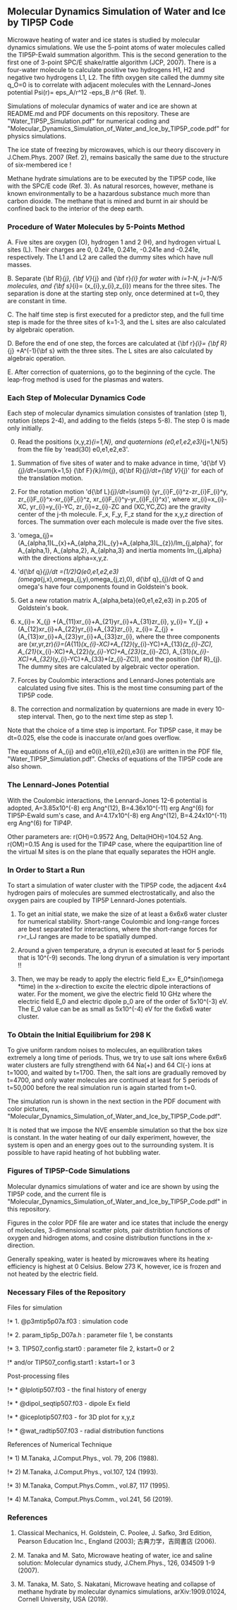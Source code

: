 ## Molecular Dynamics Simulation of Water and Ice by TIP5P Code ##

Microwave heating of water and ice states is studied by molecular dynamics simulations.
We use the 5-point atoms of water molecules called the TIP5P-Ewald summation algorithm. 
This is the second generation to the first one of 3-point SPC/E shake/rattle algorithm (JCP, 2007). 
There is a four-water molecule to calculate positive two hydrogens H1, H2 and negative two hydrogens L1, L2. 
The fifth oxygen site called the dummy site q_O=0 is to correlate with adjacent molecules with the Lennard-Jones 
potential Psi(r)= eps_A/r^12 -eps_B /r^6 (Ref. 1). 

Simulations of molecular dynamics of water and ice are shown at README.md and PDF documents on this repository. 
These are "Water_TIP5P_Simulation.pdf" for numerical coding 
and "Molecular_Dynamics_Simulation_of_Water_and_Ice_by_TIP5P_code.pdf" for physics simulations.   

The ice state of freezing by microwaves, which is our theory discovery in J.Chem.Phys. 2007 (Ref. 2), 
remains basically the same due to the structure of six-membered ice ! 

Methane hydrate simulations are to be executed by the TIP5P code, like with the SPC/E code (Ref. 3).
As natural resorces, however, methane is known environmentally to be a hazardous substance much more than carbon dioxide.
The methane that is mined and burnt in air should be confined back to the interior of the deep earth.

### Procedure of Water Molecules by 5-Points Method ###

A. Five sites are oxygen (O), hydrogen 1 and 2 (H), and hydrogen virtual L sites (L). 
Their charges are 0, 0.241e, 0.241e, -0.241e and -0.241e, respectively. 
The L1 and L2 are called the dummy sites which have null masses.

B. Separate {\bf R}_{j}, {\bf V}_{j} and {\bf r}_{i} for water with i=1-N, j=1-N/5 molecules, and 
{\bf s}_{i}= (x_{i},y_{i},z_{i}) means for the three sites. The separation is done at the 
starting step only, once determined at t=0, they are constant in time.

C. The half time step is first executed for a predictor step, and the full time step is made for
the three sites of k=1-3, and the L sites are also calculated by algebraic operation.

D. Before the end of one step, the forces are calculated at {\bf r}_{i}= {\bf R}_{j} +A^(-1){\bf s}
with the three sites. The L sites are also calculated by algebraic operation.

E. After correction of quaternions, go to the beginning of the cycle.  The leap-frog method is used for the plasmas and waters.


### Each Step of Molecular Dynamics Code ###

Each step of molecular dynamics simulation consistes of tranlation (step 1), rotation (steps 2-4), 
and adding to the fields (steps 5-8). The step 0 is made only initially. 

0. Read the positions (x,y,z)_{i=1,N}, and quaternions (e0,e1,e2,e3)_{j=1,N/5} from the file by 'read(30) e0,e1,e2,e3'.

1. Summation of five sites of water and to make advance in time, 
'd{\bf V}_{j}/dt=\sum_{k=1,5} {\bf F}_{k}/m_{j}, 
d{\bf R}_{j}/dt={\bf V}_{j}' for each of the translation motion.

2. For the rotation motion 'd{\bf L}_{j}/dt=\sum_{i} (yr_{i}F_{i}^z-zr_{i}F_{i}^y, 
zr_{i}F_{i}^x-xr_{i}F_{i}^z, xr_{i}F_{i}^y-yr_{i}F_{i}^x)', where 
xr_{i}=x_{i}-XC, yr_{i}=y_{i}-YC, zr_{i}=z_{i}-ZC and (XC,YC,ZC) are the gravity center
of the j-th molecule. F_x, F_y, F_z stand for the x,y,z direction of forces. 
The summation over each molecule is made over the five sites. 

3. 'omega_{j}=(A_{alpha,1)L_{x}+A_{alpha,2)L_{y}+A_{alpha,3)L_{z})/Im_{j,alpha}', 
for A_{alpha,1}, A_{alpha,2}, A_{alpha,3} and inertia moments Im_{j,alpha} with 
the directions alpha=x,y,z.

4. 'd{\bf q}_{j}/dt =(1/2)Q(e0,e1,e2,e3)(omega_{j,x),omega_{j,y),omega_{j,z),0), 
d{\bf q}_{j}/dt of Q and omega's have four components found in Goldstein's book.

5. Get a new rotation matrix A_{alpha,beta}(e0,e1,e2,e3) in p.205 of Goldstein's book.

6. x_{i}= X_{j} +(A_{11}xr_{i}+A_{21}yr_{i}+A_{31}zr_{i}, 
   y_{i}= Y_{j} +(A_{12}xr_{i}+A_{22}yr_{i}+A_{32}zr_{i},
   z_{i}= Z_{j} +(A_{13}xr_{i}+A_{23}yr_{i}+A_{33}zr_{i},
where the three components are (xr,yr,zr)_{i}=(A_{11}*(x_{i}-XC)+A_{12}*(y_{i}-YC)+A_{13}*(z_{i}-ZC), 
A_{21}*(x_{i}-XC)+A_{22}*(y_{i}-YC)+A_{23}*(z_{i}-ZC),
A_{31}*(x_{i}-XC)+A_{32}*(y_{i}-YC)+A_{33}*(z_{i}-ZC)), 
and the position {\bf R}_{j}. 
The dummy sites are calculated by algebraic vector operation.

7. Forces by Coulombic interactions and Lennard-Jones potentials are calculated using five sites.
This is the most time consuming part of the TIP5P code.

8. The correction and normalization by quaternions are made in every 10-step interval. 
Then, go to the next time step as step 1.

Note that the choice of a time step is important. For TIP5P case, it may be dt=0.025, else 
the code is inaccurate or/and goes overflow.

The equations of A_{ij} and e0(i),e1(i),e2(i),e3(i) are written in the PDF file, "Water_TIP5P_Simulation.pdf".
Checks of equations of the TIP5P code are also shown.

### The Lennard-Jones Potential ###

With the Coulombic interactions, the Lennard-Jones 12-6 potential is adopted,
A=3.85x10^(-8) erg Ang^(12), B=4.36x10^(-11) erg Ang^(6) for TIP5P-Ewald sum's case, 
and A=4.17x10^(-8) erg Ang^(12), B=4.24x10^(-11) erg Ang^(6) for TIP4P.

Other parameters are: r(OH)=0.9572 Ang, Delta(HOH)=104.52 Ang. r(OM)=0.15 Ang is used 
for the TIP4P case, where the equipartition line of the virtual M sites is on the plane 
that equally separates the HOH angle. 

### In Order to Start a Run ###

To start a simulation of water cluster with the TIP5P code, the adjacent 4x4 hydrogen pairs of molecules 
are summed electrostatically, and also the oxygen pairs are coupled by TIP5P Lennard-Jones potentials.

1. To get an initial state, we make the size of at least a 6x6x6 water cluster for numerical stability.
Short-range Coulombic and long-range forces are best separated for interactions, where the short-range 
forces for r>r_LJ ranges are made to be spatially dumped.

2. Around a given temperature, a dryrun is executed at least for 5 periods that is 10^(-9) seconds.
The long dryrun of a simulation is very important !!

3. Then, we may be ready to apply the electric field E_x= E_0*sin(\omega *time) in the x-direction to excite the 
electric dipole interactions of water. For the moment, we give the electric field 10 GHz where 
the electric field E_0 and electric dipole p_0 are of the order of 5x10^(-3) eV.
The E_0 value can be as small as 5x10^(-4) eV for the 6x6x6 water cluster.


### To Obtain the Initial Equilibrium for 298 K ###

To give uniform random noises to molecules, an equilibration takes extremely a long time of periods.
Thus, we try to use salt ions where 6x6x6 water clusters are fully strengthend with 64 Na(+) and 64 Cl(-) ions 
at t=1000, and waited by t=1700. Then, the salt ions are gradually removed by t=4700, and only water 
molecules are continued at least for 5 periods of t=50,000 before the real simulation run is again started from t=0.

The simulation run is shown in the next section in the PDF document with color pictures, 
"Molecular_Dynamics_Simulation_of_Water_and_Ice_by_TIP5P_Code.pdf".

It is noted that we impose the NVE ensemble simulation so that the box size is constant.
In the water heating of our daily experiment, however, the system is open and an energy goes out 
to the surrounding system. It is possible to have rapid heating of hot bubbling water.

### Figures of TIP5P-Code Simulations ###

Molecular dynamics simulations of water and ice are shown by using the TIP5P code, 
and the current file is "Molecular_Dynamics_Simulation_of_Water_and_Ice_by_TIP5P_Code.pdf" in this repository.

Figures in the color PDF file are water and ice states that include the energy of molecules, 
3-dimensional scatter plots, pair distribtion functions of oxygen and hidrogen atoms, and 
cosine distribution functions in the x-direction.

Generally speaking, water is heated by microwaves where its heating efficiency is highest at 0 Celsius.
Below 273 K, however, ice is frozen and not heated by the electric field.

### Necessary Files of the Repository ###

Files for simulation 

!*   1. @p3mtip5p07a.f03 : simulation code                       

!*   2. param_tip5p_D07a.h : parameter file 1, be constants      

!*   3. TIP507_config.start0 : parameter file 2, kstart=0 or 2   

!*      and/or TIP507_config.start1 : kstart=1 or 3              

Post-processing files                                

!*   * @lplotip507.f03 - the final history of energy             

!*   * @dipol_seqtip507.f03 - dipole Ex field                    

!*   * @iceplotip507.f03  - for 3D plot for x,y,z                

!*   * @wat_radtip507.f03 - radial distribution functions        
                                                         
References of Numerical Technique

!* 1) M.Tanaka, J.Comput.Phys., vol. 79, 206 (1988).   

!* 2) M.Tanaka, J.Comput.Phys., vol.107, 124 (1993).   

!* 3) M.Tanaka, Comput.Phys.Comm., vol.87, 117 (1995). 

!*  4) M.Tanaka, Comput.Phys.Comm., vol.241, 56 (2019). 


### References ### 

1. Classical Mechanics, H. Goldstein, C. Poolee, J. Safko, 3rd Edition, Pearson Education Inc., England (2003); 
古典力学，吉岡書店 (2006).
 
2. M. Tanaka and M. Sato, Microwave heating of water, ice and saline solution: Molecular dynamics study, J.Chem.Phys., 126, 034509 1-9 (2007).

3. M. Tanaka, M. Sato, S. Nakatani, Microwave heating and collapse of methane hydrate by molecular dynamics simulations, 
arXiv:1909.01024, Cornell University, USA (2019).

